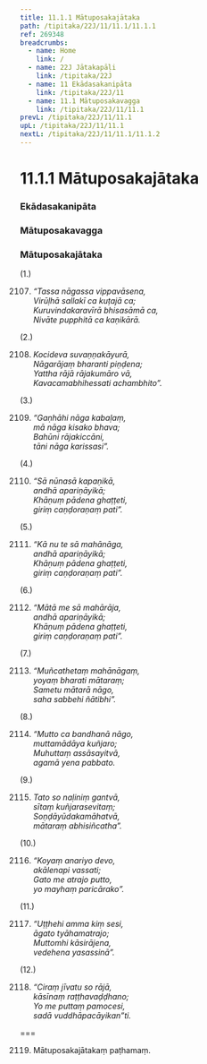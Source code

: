 ```yaml
---
title: 11.1.1 Mātuposakajātaka
path: /tipitaka/22J/11/11.1/11.1.1
ref: 269348
breadcrumbs:
  - name: Home
    link: /
  - name: 22J Jātakapāḷi
    link: /tipitaka/22J
  - name: 11 Ekādasakanipāta
    link: /tipitaka/22J/11
  - name: 11.1 Mātuposakavagga
    link: /tipitaka/22J/11/11.1
prevL: /tipitaka/22J/11/11.1
upL: /tipitaka/22J/11/11.1
nextL: /tipitaka/22J/11/11.1/11.1.2
---
```


# 11.1.1 Mātuposakajātaka

### Ekādasakanipāta

### Mātuposakavagga

### Mātuposakajātaka

(1.)

2107. _“Tassa nāgassa vippavāsena,_  
_Virūḷhā sallakī ca kuṭajā ca;_  
_Kuruvindakaravīrā bhisasāmā ca,_  
_Nivāte pupphitā ca kaṇikārā._  


(2.)

2108. _Kocideva suvaṇṇakāyurā,_  
_Nāgarājaṃ bharanti piṇḍena;_  
_Yattha rājā rājakumāro vā,_  
_Kavacamabhihessati achambhito”._  


(3.)

2109. _“Gaṇhāhi nāga kabaḷaṃ,_  
_mā nāga kisako bhava;_  
_Bahūni rājakiccāni,_  
_tāni nāga karissasi”._  


(4.)

2110. _“Sā nūnasā kapaṇikā,_  
_andhā apariṇāyikā;_  
_Khāṇuṃ pādena ghaṭṭeti,_  
_giriṃ caṇḍoraṇaṃ pati”._  


(5.)

2111. _“Kā nu te sā mahānāga,_  
_andhā apariṇāyikā;_  
_Khāṇuṃ pādena ghaṭṭeti,_  
_giriṃ caṇḍoraṇaṃ pati”._  


(6.)

2112. _“Mātā me sā mahārāja,_  
_andhā apariṇāyikā;_  
_Khāṇuṃ pādena ghaṭṭeti,_  
_giriṃ caṇḍoraṇaṃ pati”._  


(7.)

2113. _“Muñcathetaṃ mahānāgaṃ,_  
_yoyaṃ bharati mātaraṃ;_  
_Sametu mātarā nāgo,_  
_saha sabbehi ñātibhi”._  


(8.)

2114. _“Mutto ca bandhanā nāgo,_  
_muttamādāya kuñjaro;_  
_Muhuttaṃ assāsayitvā,_  
_agamā yena pabbato._  


(9.)

2115. _Tato so naḷiniṃ gantvā,_  
_sītaṃ kuñjarasevitaṃ;_  
_Soṇḍāyūdakamāhatvā,_  
_mātaraṃ abhisiñcatha”._  


(10.)

2116. _“Koyaṃ anariyo devo,_  
_akālenapi vassati;_  
_Gato me atrajo putto,_  
_yo mayhaṃ paricārako”._  


(11.)

2117. _“Uṭṭhehi amma kiṃ sesi,_  
_āgato tyāhamatrajo;_  
_Muttomhi kāsirājena,_  
_vedehena yasassinā”._  


(12.)

2118. _“Ciraṃ jīvatu so rājā,_  
_kāsīnaṃ raṭṭhavaḍḍhano;_  
_Yo me puttaṃ pamocesi,_  
_sadā vuddhāpacāyikan”ti._  


===

2119. Mātuposakajātakaṃ paṭhamaṃ.





